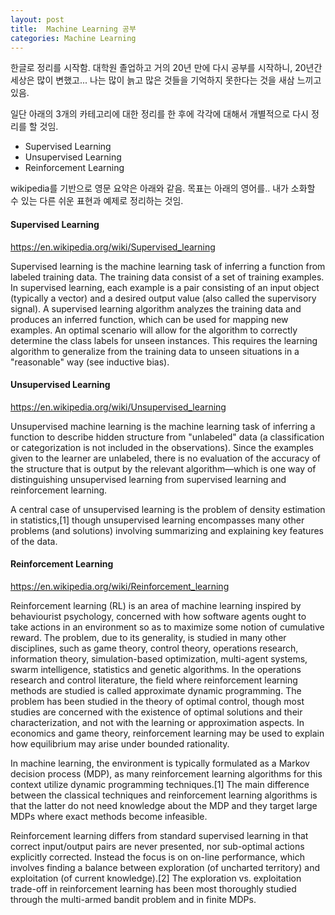 ```yaml
---
layout: post
title:  Machine Learning 공부
categories: Machine Learning
---
```

한글로 정리를 시작함.
대학원 졸업하고 거의 20년 만에 다시 공부를 시작하니,
20년간 세상은 많이 변했고... 나는 많이 늙고 많은 것들을 기억하지 못한다는 것을 새삼 느끼고 있음.

일단 아래의 3개의 카테고리에 대한 정리를 한 후에 각각에 대해서 개별적으로 다시 정리를 할 것임.

* Supervised Learning
* Unsupervised Learning
* Reinforcement Learning

wikipedia를 기반으로 영문 요약은 아래와 같음.
목표는 아래의 영어를.. 내가 소화할 수 있는 다른 쉬운 표현과 예제로 정리하는 것임.

#### Supervised Learning

<https://en.wikipedia.org/wiki/Supervised_learning>

Supervised learning is the machine learning task of inferring a function from labeled training data. The training data consist of a set of training examples. In supervised learning, each example is a pair consisting of an input object (typically a vector) and a desired output value (also called the supervisory signal). A supervised learning algorithm analyzes the training data and produces an inferred function, which can be used for mapping new examples. An optimal scenario will allow for the algorithm to correctly determine the class labels for unseen instances. This requires the learning algorithm to generalize from the training data to unseen situations in a "reasonable" way (see inductive bias).


#### Unsupervised Learning

<https://en.wikipedia.org/wiki/Unsupervised_learning>

Unsupervised machine learning is the machine learning task of inferring a function to describe hidden structure from "unlabeled" data (a classification or categorization is not included in the observations). Since the examples given to the learner are unlabeled, there is no evaluation of the accuracy of the structure that is output by the relevant algorithm—which is one way of distinguishing unsupervised learning from supervised learning and reinforcement learning.

A central case of unsupervised learning is the problem of density estimation in statistics,[1] though unsupervised learning encompasses many other problems (and solutions) involving summarizing and explaining key features of the data.


#### Reinforcement Learning

<https://en.wikipedia.org/wiki/Reinforcement_learning>

Reinforcement learning (RL) is an area of machine learning inspired by behaviourist psychology, concerned with how software agents ought to take actions in an environment so as to maximize some notion of cumulative reward. The problem, due to its generality, is studied in many other disciplines, such as game theory, control theory, operations research, information theory, simulation-based optimization, multi-agent systems, swarm intelligence, statistics and genetic algorithms. In the operations research and control literature, the field where reinforcement learning methods are studied is called approximate dynamic programming. The problem has been studied in the theory of optimal control, though most studies are concerned with the existence of optimal solutions and their characterization, and not with the learning or approximation aspects. In economics and game theory, reinforcement learning may be used to explain how equilibrium may arise under bounded rationality.

In machine learning, the environment is typically formulated as a Markov decision process (MDP), as many reinforcement learning algorithms for this context utilize dynamic programming techniques.[1] The main difference between the classical techniques and reinforcement learning algorithms is that the latter do not need knowledge about the MDP and they target large MDPs where exact methods become infeasible.

Reinforcement learning differs from standard supervised learning in that correct input/output pairs are never presented, nor sub-optimal actions explicitly corrected. Instead the focus is on on-line performance, which involves finding a balance between exploration (of uncharted territory) and exploitation (of current knowledge).[2] The exploration vs. exploitation trade-off in reinforcement learning has been most thoroughly studied through the multi-armed bandit problem and in finite MDPs.
